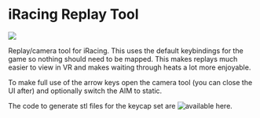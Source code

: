 # iRacing Replay Tool

![](https://imgur.com/0948eBG.jpg)

Replay/camera tool for iRacing.  This uses the default keybindings for the game so nothing should need to be mapped.  This makes replays much easier to view in VR and makes waiting through heats a lot more enjoyable.

To make full use of the arrow keys open the camera tool (you can close the UI after) and optionally switch the AIM to static.

The code to generate stl files for the keycap set are ![available here.](https://github.com/AaronVerDow/KeyV2/blob/numpad/src/layouts/numpad/iracing.scad)
